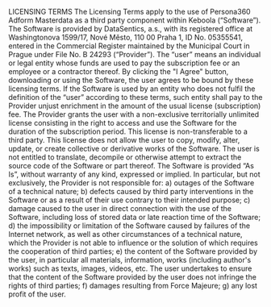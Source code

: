 LICENSING TERMS The Licensing Terms apply to the use of Persona360 Adform Masterdata as a third party component within Keboola (“Software”). The Software is provided by DataSentics, a.s., with its registered office at Washingtonova 1599/17, Nové Město, 110 00 Praha 1, ID No. 05355541, entered in the Commercial Register maintained by the Municipal Court in Prague under File No. B 24293 (“Provider”). The “user” means an individual or legal entity whose funds are used to pay the subscription fee or an employee or a contractor thereof. By clicking the "I Agree" button, downloading or using the Software, the user agrees to be bound by these licensing terms. If the Software is used by an entity who does not fulfil the definition of the “user” according to these terms, such entity shall pay to the Provider unjust enrichment in the amount of the usual license (subscription) fee. The Provider grants the user with a non-exclusive territorially unlimited license consisting in the right to access and use the Software for the duration of the subscription period. This license is non-transferable to a third party. This license does not allow the user to copy, modify, alter, update, or create collective or derivative works of the Software. The user is not entitled to translate, decompile or otherwise attempt to extract the source code of the Software or part thereof. The Software is provided “As Is”, without warranty of any kind, expressed or implied. In particular, but not exclusively, the Provider is not responsible for: a) outages of the Software of a technical nature; b) defects caused by third party interventions in the Software or as a result of their use contrary to their intended purpose; c) damage caused to the user in direct connection with the use of the Software, including loss of stored data or late reaction time of the Software; d) the impossibility or limitation of the Software caused by failures of the Internet network, as well as other circumstances of a technical nature, which the Provider is not able to influence or the solution of which requires the cooperation of third parties; e) the content of the Software provided by the user, in particular all materials, information, works (including author's works) such as texts, images, videos, etc. The user undertakes to ensure that the content of the Software provided by the user does not infringe the rights of third parties; f) damages resulting from Force Majeure; g) any lost profit of the user.

